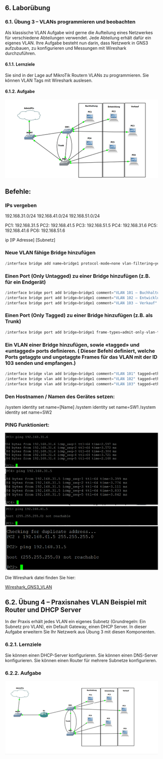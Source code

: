 ## 6. Laborübung

### 6.1. Übung 3 – VLANs programmieren und beobachten
Als klassische VLAN Aufgabe wird gerne die Aufteilung eines Netzwerkes für
verschiedene Abteilungen verwendet. Jede Abteilung erhält dafür ein eigenes
VLAN. Ihre Aufgabe besteht nun darin, dass Netzwerk in GNS3 aufzubauen, zu
konfigurieren und Messungen mit Wireshark durchzuführen.

#### 6.1.1. Lernziele

Sie sind in der Lage auf MikroTik Routern VLANs zu programmieren.
Sie können VLAN Tags mit Wireshark auslesen.


#### 6.1.2. Aufgabe
![alt text](../Bilder/image.png)

## Befehle:

### IPs vergeben

192.168.31.0/24
192.168.41.0/24
192.168.51.0/24

PC1: 192.168.31.5
PC2: 192.168.41.5
PC3: 192.168.51.5
PC4: 192.168.31.6
PC5: 192.168.41.6
PC6: 192.168.51.6

ip [IP Adresse] [Subnetz]

### Neue VLAN fähige Bridge hinzufügen

```python
/interface bridge add name=bridge1 protocol-mode=none vlan-filtering=yes
```

### Einen Port (Only Untagged) zu einer Bridge hinzufügen (z.B. für ein Endgerät)
```python
/interface bridge port add bridge=bridge1 comment="VLAN 101 – Buchhaltung" frame-types=admit-only-untagged-and-priority-tagged hw=no interface=ether4 pvid=101
/interface bridge port add bridge=bridge1 comment="VLAN 102 – Entwicklung" frame-types=admit-only-untagged-and-priority-tagged hw=no interface=ether5 pvid=102
/interface bridge port add bridge=bridge1 comment="VLAN 103 – Verkauf" frame-types=admit-only-untagged-and-priority-tagged hw=no interface=ether6 pvid=103
```

### Einen Port (Only Tagged) zu einer Bridge hinzufügen (z.B. als Trunk)

```python
/interface bridge port add bridge=bridge1 frame-types=admit-only-vlan-tagged hw=no interface=ether8
```

### Ein VLAN einer Bridge hinzufügen, sowie «tagged» und «untagged» ports definieren. ( Dieser Befehl definiert, welche Ports getaggte und ungetaggte Frames für das VLAN mit der ID 103 senden und empfangen.)

```python
/interface bridge vlan add bridge=bridge1 comment="VLAN 101" tagged=ether8 untagged=ether4 vlan-ids=101
/interface bridge vlan add bridge=bridge1 comment="VLAN 102" tagged=ether8 untagged=ether5 vlan-ids=102
/interface bridge vlan add bridge=bridge1 comment="VLAN 103" tagged=ether8 untagged=ether6 vlan-ids=103
```

### Den Hostnamen / Namen des Gerätes setzen:
/system identity set name=[Name]
/system identity set name=SW1
/system identity set name=SW2

### PING Funktioniert:

![alt text](../Bilder/image-1.png)
![alt text](../Bilder/PC4.png)
![alt text](<../Bilder/Ping error.png>)
![alt text](../Bilder/PC2.png)

Die Wireshark datei finden Sie hier:

[Wireshark_GNS3_VLAN](Wireshark_GNS3_VLAN.pcapng)

## 6.2. Übung 4 – Praxisnahes VLAN Beispiel mit Router und DHCP Server
In der Praxis erhält jedes VLAN ein eigenes Subnetz (Grundregeln: Ein Subnetz
pro VLAN), ein Default Gateway, einen DHCP Server. In dieser Aufgabe erweitern
Sie Ihr Netzwerk aus Übung 3 mit diesen Komponenten.

### 6.2.1. Lernziele

Sie können einen DHCP-Server konfigurieren.
Sie können einen DNS-Server konfigurieren.
Sie können einen Router für mehrere Subnetze konfigurieren.


### 6.2.2. Aufgabe

![Bilder/Aufgabe 6.2.2.png](<../Bilder/Aufgabe 6.2.2.png>)


